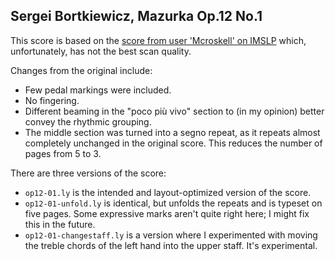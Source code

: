 ## Sergei Bortkiewicz, Mazurka Op.12 No.1

This score is based on the [score from user 'Mcroskell' on IMSLP](https://imslp.org/wiki/3_Pieces,_Op.12_(Bortkiewicz,_Sergei)) which, unfortunately, has not the best scan quality.

Changes from the original include:
- Few pedal markings were included.
- No fingering.
- Different beaming in the "poco più vivo" section to (in my opinion) better convey the rhythmic grouping.
- The middle section was turned into a segno repeat, as it repeats almost completely unchanged in the original score.  This reduces the number of pages from 5 to 3.

There are three versions of the score:
- `op12-01.ly` is the intended and layout-optimized version of the score.
- `op12-01-unfold.ly` is identical, but unfolds the repeats and is typeset on five pages.  Some expressive marks aren't quite right here; I might fix this in the future.
- `op12-01-changestaff.ly` is a version where I experimented with moving the treble chords of the left hand into the upper staff.  It's experimental.
